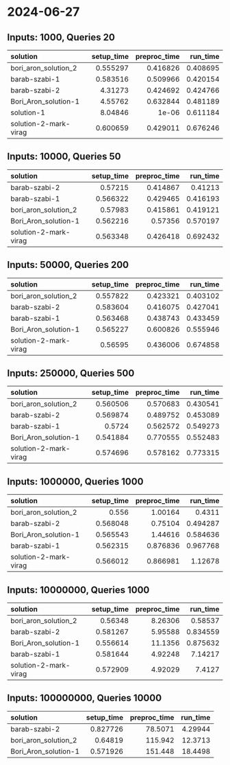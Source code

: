 # 2024-06-27

## Inputs: 1000, Queries 20

| solution              |   setup_time |   preproc_time |   run_time |
|:----------------------|-------------:|---------------:|-----------:|
| bori_aron_solution_2  |     0.555297 |       0.416826 |   0.408695 |
| barab-szabi-1         |     0.583516 |       0.509966 |   0.420154 |
| barab-szabi-2         |     4.31273  |       0.424692 |   0.424766 |
| Bori_Aron_solution-1  |     4.55762  |       0.632844 |   0.481189 |
| solution-1            |     8.04846  |       1e-06    |   0.611184 |
| solution-2-mark-virag |     0.600659 |       0.429011 |   0.676246 |

## Inputs: 10000, Queries 50

| solution              |   setup_time |   preproc_time |   run_time |
|:----------------------|-------------:|---------------:|-----------:|
| barab-szabi-2         |     0.57215  |       0.414867 |   0.41213  |
| barab-szabi-1         |     0.566322 |       0.429465 |   0.416193 |
| bori_aron_solution_2  |     0.57983  |       0.415861 |   0.419121 |
| Bori_Aron_solution-1  |     0.562216 |       0.57356  |   0.570197 |
| solution-2-mark-virag |     0.563348 |       0.426418 |   0.692432 |

## Inputs: 50000, Queries 200

| solution              |   setup_time |   preproc_time |   run_time |
|:----------------------|-------------:|---------------:|-----------:|
| bori_aron_solution_2  |     0.557822 |       0.423321 |   0.403102 |
| barab-szabi-2         |     0.583604 |       0.416075 |   0.427041 |
| barab-szabi-1         |     0.563468 |       0.438743 |   0.433459 |
| Bori_Aron_solution-1  |     0.565227 |       0.600826 |   0.555946 |
| solution-2-mark-virag |     0.56595  |       0.436006 |   0.674858 |

## Inputs: 250000, Queries 500

| solution              |   setup_time |   preproc_time |   run_time |
|:----------------------|-------------:|---------------:|-----------:|
| bori_aron_solution_2  |     0.560506 |       0.570683 |   0.430541 |
| barab-szabi-2         |     0.569874 |       0.489752 |   0.453089 |
| barab-szabi-1         |     0.5724   |       0.562572 |   0.549273 |
| Bori_Aron_solution-1  |     0.541884 |       0.770555 |   0.552483 |
| solution-2-mark-virag |     0.574696 |       0.578162 |   0.773315 |

## Inputs: 1000000, Queries 1000

| solution              |   setup_time |   preproc_time |   run_time |
|:----------------------|-------------:|---------------:|-----------:|
| bori_aron_solution_2  |     0.556    |       1.00164  |   0.4311   |
| barab-szabi-2         |     0.568048 |       0.75104  |   0.494287 |
| Bori_Aron_solution-1  |     0.565543 |       1.44616  |   0.584636 |
| barab-szabi-1         |     0.562315 |       0.876836 |   0.967768 |
| solution-2-mark-virag |     0.566012 |       0.866981 |   1.12678  |

## Inputs: 10000000, Queries 1000

| solution              |   setup_time |   preproc_time |   run_time |
|:----------------------|-------------:|---------------:|-----------:|
| bori_aron_solution_2  |     0.56348  |        8.26306 |   0.58537  |
| barab-szabi-2         |     0.581267 |        5.95588 |   0.834559 |
| Bori_Aron_solution-1  |     0.556614 |       11.1356  |   0.875632 |
| barab-szabi-1         |     0.581644 |        4.92248 |   7.14217  |
| solution-2-mark-virag |     0.572909 |        4.92029 |   7.4127   |

## Inputs: 100000000, Queries 10000

| solution             |   setup_time |   preproc_time |   run_time |
|:---------------------|-------------:|---------------:|-----------:|
| barab-szabi-2        |     0.827726 |        78.5071 |    4.29944 |
| bori_aron_solution_2 |     0.64819  |       115.942  |   12.3713  |
| Bori_Aron_solution-1 |     0.571926 |       151.448  |   18.4498  |